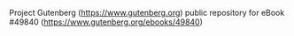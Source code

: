 Project Gutenberg (https://www.gutenberg.org) public repository for eBook #49840 (https://www.gutenberg.org/ebooks/49840)
